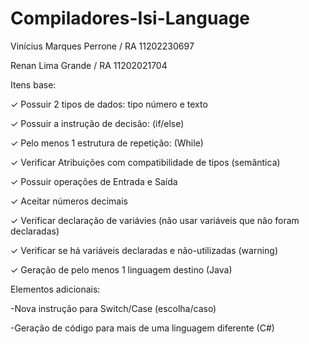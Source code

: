 # Compiladores-Isi-Language

Vinícius Marques Perrone / RA 11202230697

Renan Lima Grande / RA 11202021704

Itens base:

✓ Possuir 2 tipos de dados: tipo número e texto

✓ Possuir a instrução de decisão: (if/else)

✓ Pelo menos 1 estrutura de repetição: (While)
	
✓ Verificar Atribuições com compatibilidade de tipos (semântica)

  ✓ Possuir operações de Entrada e Saída
	
  ✓ Aceitar números decimais 	
	
  ✓ Verificar declaração de variávies (não usar variáveis que não foram declaradas)	
	
  ✓ Verificar se há variáveis declaradas e não-utilizadas (warning)	
	
  ✓ Geração de pelo menos 1 linguagem destino (Java)
  
Elementos adicionais:

  -Nova instrução para Switch/Case (escolha/caso)
	
  -Geração de código para mais de uma linguagem diferente (C#)
  

  
